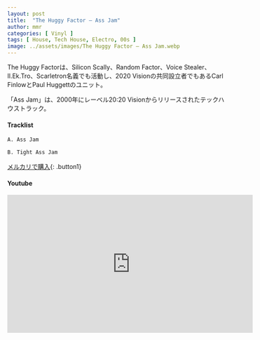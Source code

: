 ```yaml
---
layout: post
title:  "The Huggy Factor – Ass Jam"
author: mmr
categories: [ Vinyl ]
tags: [ House, Tech House, Electro, 00s ]
image: ../assets/images/The Huggy Factor – Ass Jam.webp
---
```


The Huggy Factorは、Silicon Scally、Random Factor、Voice Stealer、Il.Ek.Tro、Scarletron名義でも活動し、2020 Visionの共同設立者でもあるCarl FinlowとPaul Huggettのユニット。

「Ass Jam」は、2000年にレーベル20:20 Visionからリリースされたテックハウストラック。

#### Tracklist
```md
A. Ass Jam

B. Tight Ass Jam
```

[メルカリで購入](https://jp.mercari.com/item/m85454332161?afid=6142608987){: .button1}

#### Youtube 
<iframe width="560" height="315" src="https://www.youtube.com/embed/8Ie3VndTzXM?si=p2I-jvsPT3rdV624" title="YouTube video player" frameborder="0" allow="accelerometer; autoplay; clipboard-write; encrypted-media; gyroscope; picture-in-picture; web-share" referrerpolicy="strict-origin-when-cross-origin" allowfullscreen></iframe>